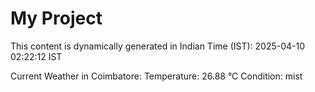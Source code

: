 # My Project

This content is dynamically generated in Indian Time (IST): 2025-04-10 02:22:12 IST


Current Weather in Coimbatore:
Temperature: 26.88 °C
Condition: mist
